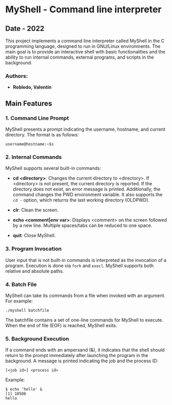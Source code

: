 # MyShell - Command line interpreter

## Date - 2022

This project implements a command line interpreter called MyShell in the C programming language, designed to run in GNU/Linux environments. The main goal is to provide an interactive shell with basic functionalities and the ability to run internal commands, external programs, and scripts in the background.

### Authors:
- **Robledo, Valentín**

## Main Features

### 1. Command Line Prompt
MyShell presents a prompt indicating the username, hostname, and current directory. The format is as follows:

```
username@hostname:~$s
```

### 2. Internal Commands
MyShell supports several built-in commands:

- **cd \<directory\>**: Changes the current directory to \<directory\>. If \<directory\> is not present, the current directory is reported. If the directory does not exist, an error message is printed. Additionally, the command changes the PWD environment variable. It also supports the `cd -` option, which returns the last working directory (OLDPWD).

- **clr**: Clean the screen.

- **echo \<comment\|env var\>**: Displays \<comment\> on the screen followed by a new line. Multiple spaces/tabs can be reduced to one space.

- **quit**: Close MyShell.

### 3. Program Invocation
User input that is not built-in commands is interpreted as the invocation of a program. Execution is done via `fork` and `execl`. MyShell supports both relative and absolute paths.

### 4. Batch File
MyShell can take its commands from a file when invoked with an argument. For example:

```
./myshell batchfile
```

The batchfile contains a set of one-line commands for MyShell to execute. When the end of file (EOF) is reached, MyShell exits.

### 5. Background Execution
If a command ends with an ampersand (&), it indicates that the shell should return to the prompt immediately after launching the program in the background. A message is printed indicating the job and the process ID:

```
[<job id>] <process id>
```

Example:
```
$ echo 'hello' &
[1] 10506
hello
```
